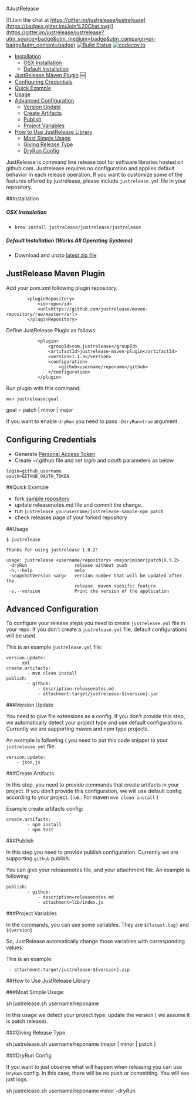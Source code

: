 
#JustRelease

[![Join the chat at https://gitter.im/justrelease/justrelease](https://badges.gitter.im/Join%20Chat.svg)](https://gitter.im/justrelease/justrelease?utm_source=badge&utm_medium=badge&utm_campaign=pr-badge&utm_content=badge) [![Build Status](https://travis-ci.org/justrelease/justrelease.svg?branch=master)](https://travis-ci.org/justrelease/justrelease)
[![codecov.io](http://codecov.io/github/justrelease/justrelease/coverage.svg?branch=master)](http://codecov.io/github/justrelease/justrelease?branch=master)

- [Installation](#installation)
  - [OSX Installation](#osx-installation)
  - [Default Installation](#default-installation-works-all-operating-systems)
- [JustRelease Maven Plugin](#justrelease-maven-plugin) :new:
- [Configuring Credentials](#configuring-credentials) 
- [Quick Example](#quick-example)
- [Usage](#usage)
- [Advanced Configuration](#advanced-configuration)
  - [Version Update](#version-update)
  - [Create Artifacts](#create-artifacts)
  - [Publish](#publish)
  - [Project Variables](#project-variables)
- [How to Use JustRelease Library](#how-to-use-justrelease-library)
  - [Most Simple Usage](#most-simple-usage)
  - [Giving Release Type](#giving-release-type)
  - [DryRun Config](#dryrun-config)

JustRelease is command line release tool for software libraries hosted on github.com. Justrelease requires no configuration and applies default behavior in each release operation. If you want to customize some of the features offered by justrelease, please include `justrelease.yml` file in your repository.

##Installation

##### OSX Installation
- `brew install justrelease/justrelease/justrelease`

##### Default Installation (Works All Operating Systems)
- Download and unzip [latest zip file](https://github.com/justrelease/justrelease/releases)

## JustRelease Maven Plugin

Add your pom.xml following plugin repository.
```
        <pluginRepository>
            <id>repo</id>
            <url>https://github.com/justrelease/maven-repository/raw/master</url>
        </pluginRepository>
```
Define JustRelease Plugin as follows:

```
            <plugin>
                <groupId>com.justrelease</groupId>
                <artifactId>justrelease-maven-plugin</artifactId>
                <version>1.1.3</version>
                <configuration>
                    <github>username/reponame</github>
                </configuration>
            </plugin>
```

Run plugin with this command:

`mvn justrelease:goal`

goal = patch | minor | major

If you want to enable `dryRun` you need to pass `-DdryRun=true` argument.

## Configuring Credentials

- Generate [Personal Access Token](https://github.com/settings/tokens)
- Create ~/.github file and set *login* and *oauth* parameters as below
```
login=github_username
oauth=GITHUB_OAUTH_TOKEN
```

##Quick Example

- fork [sample repository](https://github.com/justrelease/justrelease-sample-npm)
- update releasenotes.md file and commit the change.
- run `justrelease yourusername/justrelease-sample-npm patch`
- check releases page of your forked repository

##Usage

```
$ justrelease

Thanks for using justrelease 1.0.2!

usage: justrelease <username/repository> <major|minor|patch|X.Y.Z>
 -dryRun                  release without push
 -h,--help                nelp
 -snapshotVersion <arg>   version number that will be updated after the
                          release. maven spesific feature
 -v,--version             Print the version of the application
```



## Advanced Configuration

To configure your release steps you need to create `justrelease.yml` file in your repo.
If you don't create a `justrelease.yml` file, default configurations will be used.

This is an example `justrelease.yml` file:

```
version.update:
    - xml
create.artifacts:
        - mvn clean install
publish:
        - github:
            - description:releasenotes.md
            - attachment:target/justrelease-${version}.jar
```


###Version Update

You need to give file extensions as a config. If you don't provide this step, we automatically detect your project type
and use default configurations. Currently we are supporting maven and npm type projects.

An example is following ( you need to put this code snippet to your `justrelease.yml` file.

```
version.update:
    - json,js
```

###Create Artifacts

In this step, you need to provide commands that create artifacts in your project. If you don't provide this configuration,
we will use default config according to your project. ( i.e.: For maven `mvn clean install` )

Example create artifacts config:

```
create.artifacts:
        - npm install
        - npm test
```

###Publish

In this step you need to provide publish configuration. Currently we are supporting `github` publish.

You can give your releasenotes file, and your attachment file.
An example is following:

```
publish:
        - github:
            - description=releasenotes.md
            - attachment=lib/index.js
```

###Project Variables

In the commands, you can use some variables. They are `${latest.tag}` and `${version}`

So, JustRelease automatically change those variables with corresponding values.

This is an example:

` - attachment:target/justrelease-${version}.zip`

##How to Use JustRelease Library

###Most Simple Usage:

sh justrelease.sh username/reponame

In this usage we detect your project type, update the version ( we assume it is patch release).


###Giving Release Type

sh justrelease.sh username/reponame (major | minor | patch )


###DryRun Config

If you want to just observe what will happen when releasing you can use `DryRun` config.
In this case, there will be no push or committing. You will see just logs.

sh justrelease.sh username/reponame minor -dryRun

